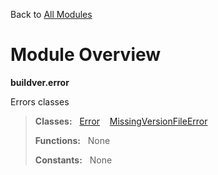 Back to [All Modules](https://github.com/pyrustic/buildver/blob/master/docs/modules/README.md#readme)

# Module Overview

**buildver.error**
 
Errors classes

> **Classes:** &nbsp; [Error](https://github.com/pyrustic/buildver/blob/master/docs/modules/content/buildver.error/content/classes/Error.md#class-error) &nbsp;&nbsp; [MissingVersionFileError](https://github.com/pyrustic/buildver/blob/master/docs/modules/content/buildver.error/content/classes/MissingVersionFileError.md#class-missingversionfileerror)
>
> **Functions:** &nbsp; None
>
> **Constants:** &nbsp; None
